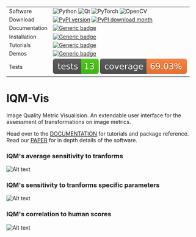 | | |
|-|-|
| Software | ![Python](https://img.shields.io/badge/python-3670A0?style=for-the-badge&logo=python&logoColor=ffdd54) ![Qt](https://img.shields.io/badge/Qt-%23217346.svg?style=for-the-badge&logo=Qt&logoColor=white) ![PyTorch](https://img.shields.io/badge/PyTorch-%23EE4C2C.svg?style=for-the-badge&logo=PyTorch&logoColor=white) ![OpenCV](https://img.shields.io/badge/opencv-%23white.svg?style=for-the-badge&logo=opencv&logoColor=white) |
| Download | [![PyPI version](https://badge.fury.io/py/IQM-Vis.svg)](https://badge.fury.io/py/IQM-Vis) [![PyPI download month](https://img.shields.io/pypi/dm/IQM-Vis.svg)](https://pypi.python.org/pypi/IQM-Vis/) |
| Documentation | [![Generic badge](https://img.shields.io/badge/DOCS-Read-blue.svg)](https://mattclifford1.github.io/IQM-Vis/) |     
| Installation | [![Generic badge](https://img.shields.io/badge/INSTALL-View-green.svg)](https://mattclifford1.github.io/IQM-Vis/getting_started.html) | 
| Tutorials | [![Generic badge](https://img.shields.io/badge/TUTORIALS-View-blue.svg)](https://mattclifford1.github.io/IQM-Vis/Tutorials.html) | 
| Demos | [![Generic badge](https://img.shields.io/badge/HuggingFaceSpace-Launch-red.svg)](https://huggingface.co/spaces/mattclifford1/IQM-VIS) |
| Tests | [![Generic badge](./tests/reports/tests_badge.svg)](./tests) [![Generic badge](./tests/reports/coverage_badge.svg)](./tests) |


# IQM-Vis
Image Quality Metric Visualision. An extendable user interface for the assessment of transformations on image metrics.

Head over to the [DOCUMENTATION](https://mattclifford1.github.io/IQM-Vis/) for tutorials and package reference. Read our [PAPER](https://github.com/mattclifford1/IQM-Vis/blob/main/dev_resources/docs/resources/Software_paper.pdf) for in depth details of the software.

### IQM's average sensitivity to tranforms
![Alt text](https://github.com/mattclifford1/IQM-Vis/blob/main/dev_resources/pics/data_graphs.gif?raw=true "Dataset UI") 

### IQM's sensitivity to tranforms specific parameters
![Alt text](https://github.com/mattclifford1/IQM-Vis/blob/main/dev_resources/pics/params.gif?raw=true "Dataset UI") 

### IQM's correlation to human scores
![Alt text](https://github.com/mattclifford1/IQM-Vis/blob/main/dev_resources/pics/correlation.gif?raw=true "Dataset UI") 


